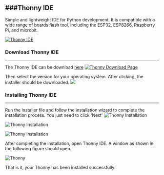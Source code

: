 ###Thonny IDE
---
Simple and lightweight IDE for Python development.
It is compatible with a wide range of boards flash tool, including the ESP32, ESP8266, Raspberry Pi, and microbit.

[![Thonny IDE](https://upload.wikimedia.org/wikipedia/commons/e/e2/Thonny_logo.png "Thonny IDE")](https://thonny.org/ "Thonny IDE")

### Download Thonny IDE
---
The Thonny IDE can be download [here](https://thonny.org/ "here")
[![Thonny Download Page](https://github.com/PerfecXX/MicroPython-ESP32-AIoT-DevBoard/blob/main/doc/thonny-select-version.png?raw=true "Thonny Download Page")](https://thonny.org/ "Thonny Download Page")

Then select the version for your operating system. 
After clicking, the installer should be downloaded.
![](https://github.com/PerfecXX/MicroPython-ESP32-AIoT-DevBoard/blob/main/doc/thonny-download-installer.png?raw=true)

### Installing Thonny IDE
---
Run the installer file and follow the installation wizard to complete the installation process. You just need to click 'Next'
![Thonny Installation](https://github.com/PerfecXX/MicroPython-ESP32-AIoT-DevBoard/blob/main/doc/install-welcome.png?raw=true "Thonny Installation")

![Thonny Installation](https://github.com/PerfecXX/MicroPython-ESP32-AIoT-DevBoard/blob/main/doc/installer-installing.png?raw=true "Thonny Installation ")

![Thonny Installation](https://github.com/PerfecXX/MicroPython-ESP32-AIoT-DevBoard/blob/main/doc/install-complete.png?raw=true "Thonny Installation")

After completing the installation, open Thonny IDE. A window as shown in the following figure should open.

![Thonny ](https://github.com/PerfecXX/MicroPython-ESP32-AIoT-DevBoard/blob/main/doc/thonny-first-time.png?raw=true "Thonny ")

That is it, your Thonny has been installed successfully.


